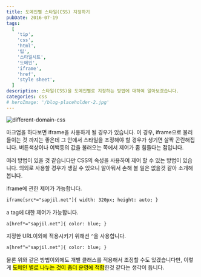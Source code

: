 ```yaml
---
title: 도메인별 스타일(CSS) 지정하기
pubDate: 2016-07-19
tags:
  [
    'tip',
    'css',
    'html',
    '팁',
    '스타일시트',
    '도메인',
    'iframe',
    'href',
    'style sheet',
  ]
description: 스타일(CSS)을 도메인별로 지정하는 방법에 대하여 알아보겠습니다.
categories: css
# heroImage: '/blog-placeholder-2.jpg'
---
```


![different-domain-css](https://c2.staticflickr.com/9/8620/28343814425_0e8390eb14_b.jpg)

마크업을 하다보면 iframe을 사용하게 될 경우가 있습니다.
이 경우, iframe으로 불러들이는 것 까지는 좋은데 그 안에서 스타일을 조정해야 할 경우가 생기면 살짝 곤란해집니다.
버튼색상이나 여백등의 값을 불러오는 쪽에서 제어가 좀 힘들다는 점입니다.

여러 방법이 있을 것 같습니다만 CSS의 속성을 사용하여 제어 할 수 있는 방법이 있습니다.
의외로 사용할 경우가 생길 수 있으니 알아둬서 손해 볼 일은 없을것 같아 소개해 봅니다.

iframe에 관한 제어가 가능합니다.

```html
iframe[src*="sapjil.net"]{ width: 320px; height: auto; }
```

a tag에 대한 제어가 가능합니다.

```html
a[href*="sapjil.net"]{ color: blue; }
```

지정한 URL이외에 적용시키기 위해선 `^`을 사용합니다.

```html
a[href^="sapjil.net"]{ color: blue; }
```

물론 위와 같은 방법이외에도 개별 클래스를 적용해서 조정할 수도 있겠습니다만,
이렇게 <mark>도메인 별로 나누는 것이 좀더 운영에 적합</mark>한것 같다는 생각이 듭니다.
